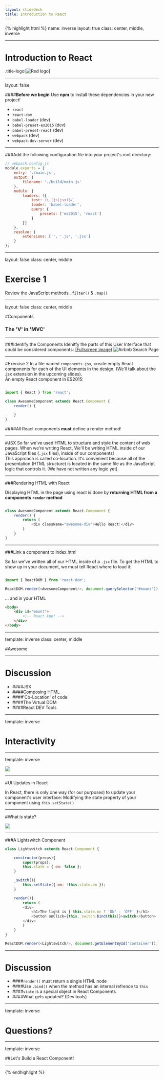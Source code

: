 ```yaml
---
layout: slidedeck
title: Introduction to React
---
```


{% highlight html %}
name: inverse
layout: true
class: center, middle, inverse

---

# Introduction to React

.title-logo[![Red logo](/public/img/red-logo-white.svg)]

---
layout: false

####**Before we begin**
Use **npm** to install these dependencies in your new project!

- `react`
- `react-dom`
- `babel-loader` (dev)
- `babel-preset-es2015` (dev)
- `babel-preset-react` (dev)
- `webpack` (dev)
- `webpack-dev-server` (dev)

---
###Add the following configuration file into your project's root directory:
```js
// webpack.config.js
module.exports = {
    entry: './main.js',
    output: {
        filename: './build/main.js'
    },
    module: {
        loaders: [{
            test: /\.(js|jsx)$/,
            loader: 'babel-loader',
            query: {
                presets: ['es2015', 'react']
            }
        }]
    },
    resolve: {
        extensions: ['', '.js', '.jsx']
    }
};
```

---
layout: false
class: center, middle
# Exercise 1

Review the JavaScript methods `.filter()` & `.map()`

---
layout: false
class: center, middle

#Components
### The 'V' in 'MVC'

---

###Identify the Components
Idenitfy the parts of this User Interface that could be considered components:
[(Fullscreen image)](/public/img/slide-assets/airbnb-components.png)
![Airbnb Search Page](/public/img/slide-assets/airbnb-components.png)


---
#Exercise 2
In a file named `components.jsx`, create empty React components for each of the UI elements in the design.
(We'll talk about the .jsx extension in the upcoming slides).
<br/>
An empty React component in ES2015:
```js

import { React } from 'react';

class AwesomeComponent extends React.Component {
    render() {

    }
}

```

####All React components **must** define a render method!


---

#JSX
So far we've used HTML to structure and style the content of web pages. When we're writing React,
We'll be writing HTML inside of our JavaScript files (`.jsx` files), inside of our components!
<br/>
This approach is called co-location. It's convenient because all of the presentation (HTML structure)
is located in the same file as the JavaScript logic that controls it. (We have not written any logic yet).

---

###Rendering HTML with React

Displaying HTML in the page using react is done by **returning HTML from a components `render` method**

```js

class AwesomeComponent extends React.Component {
    render() {
        return (
            <div className="awesome-div">Hello React!</div>
        )
    }
}

```

---
###Link a component to index.html

So far we've written all of our HTML inside of a `.jsx` file.
To get the HTML to show up in your document, we must tell React where to load it:

```js

import { ReactDOM } from 'react-dom';

ReactDOM.render(<AwesomeComponent/>, document.querySelector('#mount'));

```
 ... and in your HTML
```html
<body>
    <div id="mount">
        <!-- React App! -->
    </div>
</body>
```

---
template: inverse
class: center, middle

#Awesome

---

# Discussion

- ####JSX
- ####Composing HTML
- ####'Co-Location' of code
- ####The Virtual DOM
- ####React DEV Tools

---
template: inverse

# Interactivity

---
template: inverse

![](/public/img/slide-assets/react-concepts-1way.png)

---

#UI Updates in React

In React, there is only one way (for our purposes) to update your component's user interface:
Modifying the state property of your component using `this.setState()`

---
#What is state?

![](http://www.animatedgif.net/furniture/jsflick_e0.gif)

---
###A Lightswitch Component

```js
class Lightswitch extends React.Component {

    constructor(props){
        super(props);
        this.state = { on: false };
    }

    _switch(){
        this.setState({ on: !this.state.on });
    }

    render(){
        return (
        <div>
            <h1>The light is { this.state.on ? 'ON' : 'OFF' }</h1>
            <button onClick={this._switch.bind(this)}>switch</button>
        </div>
        )
    }
}

ReactDOM.render(<Lightswitch/>, document.getElementById('container'));

```
---

# Discussion

- ####`render()` must return a single HTML node
- ####Use `.bind()` when the method has an internal refrence to `this`
- ####`state` is a special object in React Components
- ####What gets updated? (Dev tools)

---

template: inverse

# Questions?

---

template: inverse

##Let's Build a React Component!

---
{% endhighlight %}
